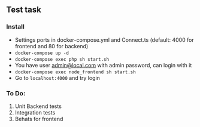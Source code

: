 ## Test task

### Install

- Settings ports in docker-compose.yml and Connect.ts (default: 4000 for frontend and 80 for backend)
- `docker-compose up -d`
- `docker-compose exec php sh start.sh`
- You have user admin@local.com with admin password, can login with it
- `docker-compose exec node_frontend sh start.sh`
- Go to `localhost:4000` and try login

### To Do:
1. Unit Backend tests
2. Integration tests
3. Behats for frontend